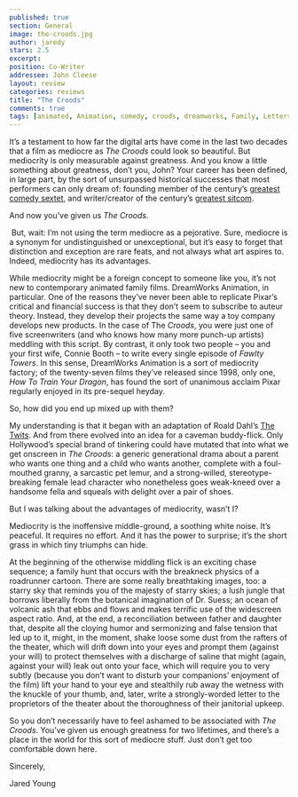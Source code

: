 ```yaml
---
published: true
section: General
image: the-croods.jpg
author: jaredy
stars: 2.5
excerpt: 
position: Co-Writer
addressee: John Cleese
layout: review
categories: reviews
title: "The Croods"
comments: true
tags: [animated, Animation, comedy, croods, dreamworks, Family, Letters, nicolas cage, Oscars 2014, Ryan Reynolds]
---
```

<p>It&rsquo;s a testament to how far the digital arts have come in the last two decades that a film as mediocre as <em>The Croods </em>could look so beautiful. But mediocrity is only measurable against greatness. And you know a little something about greatness, don&rsquo;t you, John? Your career has been defined, in large part, by the sort of unsurpassed historical successes that most performers can only dream of: founding member of the century&rsquo;s <a href="http://www.youtube.com/watch?v=B3KBuQHHKx0">greatest comedy sextet</a>, and writer/creator of the century&rsquo;s <a href="http://www.youtube.com/watch?v=UFANp8PwPko">greatest sitcom</a>.</p>
<p>And now you&rsquo;ve given us <em>The Croods.</em></p>
<p>&nbsp;But, wait: I&rsquo;m not using the term mediocre as a pejorative. Sure, mediocre is a synonym for undistinguished or unexceptional, but it&rsquo;s easy to forget that distinction and exception are rare feats, and not always what art aspires to. Indeed, mediocrity has its advantages.</p>
<p>While mediocrity might be a foreign concept to someone like you, it&rsquo;s not new to contemporary animated family films. DreamWorks Animation, in particular. One of the reasons they&rsquo;ve never been able to replicate Pixar&rsquo;s critical and financial success is that they don&rsquo;t seem to subscribe to auteur theory. Instead, they develop their projects the same way a toy company develops new products. In the case of The <em>Croods</em>, you were just one of five screenwriters (and who knows how many more punch-up artists) meddling with this script. By contrast, it only took two people &ndash; you and your first wife, Connie Booth &ndash; to write every single episode of <em>Fawlty Towers</em>. In this sense, DreamWorks Animation is a sort of mediocrity factory; of the twenty-seven films they&rsquo;ve released since 1998, only one, <em>How To Train Your Dragon</em>, has found the sort of unanimous acclaim Pixar regularly enjoyed in its pre-sequel heyday.</p>
<p>So, how did you end up mixed up with them?</p>
<p>My understanding is that it began with an adaptation of Roald Dahl&rsquo;s <a href="http://en.wikipedia.org/wiki/The_Twits">The Twits</a>. And from there evolved into an idea for a caveman buddy-flick. Only Hollywood&rsquo;s special brand of tinkering could have mutated that into what we get onscreen in <em>The Croods</em>: a generic generational drama about a parent who wants one thing and a child who wants another, complete with a foul-mouthed granny, a sarcastic pet lemur, and a strong-willed, stereotype-breaking female lead character who nonetheless goes weak-kneed over a handsome fella and squeals with delight over a pair of shoes.</p>
<p>But I was talking about the advantages of mediocrity, wasn&rsquo;t I?</p>
<p>Mediocrity is the inoffensive middle-ground, a soothing white noise. It&rsquo;s peaceful. It requires no effort. And it has the power to surprise; it&rsquo;s the short grass in which tiny triumphs can hide.</p>
<p>At the beginning of the otherwise middling flick is an exciting chase sequence; a family hunt that occurs with the breakneck physics of a roadrunner cartoon. There are some really breathtaking images, too: a starry sky that reminds you of the majesty of starry skies; a lush jungle that borrows liberally from the botanical imagination of Dr. Suess; an ocean of volcanic ash that ebbs and flows and makes terrific use of the widescreen aspect ratio. And, at the end, a reconciliation between father and daughter that, despite all the cloying humor and sermonizing and false tension that led up to it, might, in the moment, shake loose some dust from the rafters of the theater, which will drift down into your eyes and prompt them (against your will) to protect themselves with a discharge of saline that might (again, against your will) leak out onto your face, which will require you to very subtly (because you don&rsquo;t want to disturb your companions&rsquo; enjoyment of the film) lift your hand to your eye and stealthily rub away the wetness with the knuckle of your thumb, and, later, write a strongly-worded letter to the proprietors of the theater about the thoroughness of their janitorial upkeep.</p>
<p>So you don&rsquo;t necessarily have to feel ashamed to be associated with <em>The Croods</em>. You&rsquo;ve given us enough greatness for two lifetimes, and there&rsquo;s a place in the world for this sort of mediocre stuff. Just don&rsquo;t get too comfortable down here.</p>
<p>Sincerely,</p>
<p>Jared Young</p>
